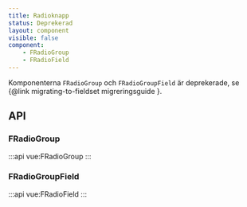 ```yaml
---
title: Radioknapp
status: Deprekerad
layout: component
visible: false
component:
    - FRadioGroup
    - FRadioField
---
```


Komponenterna `FRadioGroup` och `FRadioGroupField` är deprekerade, se {@link migrating-to-fieldset migreringsguide }.

## API

### FRadioGroup

:::api
vue:FRadioGroup
:::

### FRadioGroupField

:::api
vue:FRadioField
:::
